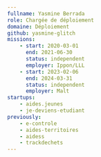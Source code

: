 ```yaml
---
fullname: Yasmine Berrada
role: Chargée de déploiement
domaine: Déploiement
github: yasmine-glitch
missions:
    - start: 2020-03-01
      end: 2021-06-30
      status: independent
      employer: Ippon/LLL
    - start: 2023-02-06
      end: 2024-03-31
      status: independent
      employer: Malt
startups:
    - aides.jeunes
    - je-deviens-etudiant
previously:
    - e-controle
    - aides-territoires
    - aidess
    - trackdechets
---
```

